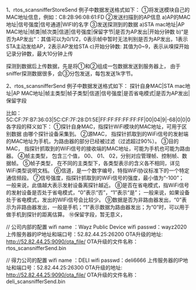 1、rtos_scansnifferStoreSend 例子中数据发送格式如下：
①将发送模块自己的MAC地址信息，例如：C8:2B:96:08:61:FD
②发送扫描到的AP信息
a)AP的MAC地址|信号强度|信号通道|WIFI的名字
③发送探测到的数据
a)STA mac地址|AP MAC地址|帧类|帧次类|信道|信号强度|保留字节|是否为AP发出|开始分钟数
b)“是否为AP发出“：其值可以为0/1/2，0表示帧中暂时无法判别是否为AP发出，1表示STA主动发给AP，2表示AP发给STA
c)开始分钟数: 其值为0~9，表示从嗅探开始记录分钟数，最大10分钟上传

探测到数据后上传数据，先是将①和②组成一包数据发送到服务器上，
由于sniffer探测数据很多，会③分包发送，每包发送1k字节。

2、rtos_scansnifferSend 例子中数据发送格式如下：
探针自身MAC|STA mac地址|AP MAC地址|帧主类型|帧子类型|信道|信号强度|是否省电模式|是否为AP发出|保留字段

比如：
5C:CF:7F:B7:36:03|5C:CF:7F:28:D1:5E|FF:FF:FF:FF:FF:FF|00|04|9|-68|0|0|0
各字段的释义如下：
①探针自身MAC，指探针WiFi模块的MAC地址，可用于区别数据
由哪个探针设备采集到。
②源MAC， 指探针抓取到的WiFi信号的发射端的MAC地址为手机，为路由器的部分已经被过滤（过滤超过90%）。
③目的MAC， 指探针抓取到的WiFi信号的接收端的MAC地址，可能为手机也可能为路由器。
④帧主类型， 包含三个值， 00、 01、 02，分别对应管理帧、控制帧、数据帧。
⑤帧子类型， 在不同的主类型下，各类型表示的含义各不相同，详见WiFi类型说明文档。
⑥信道，是一个数字编号，特指WiFi协议标准下的一个特定通信频段。
⑦信号强度，指探针抓取到的WiFi信号的强度，最小值为“-100”；
一般来说，此值越大表示发射设备离探针越近。
⑧是否在省电模式，指WiFi信号的发射设备是否处于省电模式，“0”表示“否”，“1”表示“是”；
一般来说，如果设备处于省电模式，发出的WIFi信号会比较少。
⑨数据是否为非路由器发出，“0”表示为非路由器发出，一般是手机；“1”表示数据为路由器发出；为“0”时，可以用于做手机到探针的距离估算。
⑩保留字段，暂无意义，


// 公司内部的配置
wifi name  ：Wayz Public Device
wifi passwd：wayz2020
上传服务器的IP地址和端口号：52.82.44.25:26200
OTA升级的地址: http://52.82.44.25:9090/ota_file/
OTA升级的文件名称：rtos_scansnifferSend.bin

// 得力公司的配置
wifi name  ：DELI
wifi passwd：deli6666
上传服务器的IP地址和端口号：52.82.44.25:26300
OTA升级的地址: http://52.82.44.25:9090/ota_file/
OTA升级的文件名称：deli_scansnifferSend.bin

